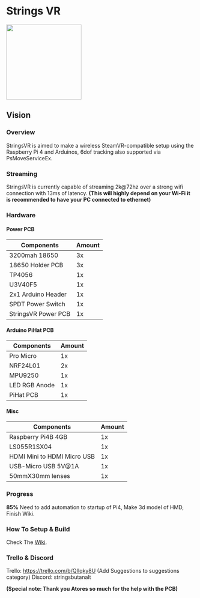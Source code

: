 # Strings VR
<img src="https://github.com/StringsVR/StringsVR/blob/main/Wiki/logo.png" width="200" height="200">

## Vision

### Overview
StringsVR is aimed to make a wireless SteamVR-compatible setup using the Raspberry Pi 4 and Arduinos, 6dof tracking also supported via PsMoveServiceEx. 

### Streaming
StringsVR is currently capable of streaming 2k@72hz over a strong wifi connection with 13ms of latency.
**(This will highly depend on your Wi-Fi it is recommended to have your PC connected to ethernet)** 

### Hardware

#### Power PCB

| Components  | Amount |
| ------------- | ------------- |
| 3200mah 18650 | 3x |
| 18650 Holder PCB | 3x |
| TP4056 | 1x |
| U3V40F5 | 1x |
| 2x1 Arduino Header | 1x |
| SPDT Power Switch | 1x |
| StringsVR Power PCB | 1x |

#### Arduino PiHat PCB
| Components  | Amount |
| ------------- | ------------- |
| Pro Micro | 1x |
| NRF24L01 | 2x |
| MPU9250 | 1x |
| LED RGB Anode | 1x |
| PiHat PCB | 1x |

#### Misc
| Components  | Amount |
| ------------- | ------------- |
| Raspberry Pi4B 4GB | 1x |
| LS055R1SX04 | 1x |
| HDMI Mini to HDMI Micro USB | 1x |
| USB-Micro USB 5V@1A | 1x |
| 50mmX30mm lenses | 1x |


### Progress 
**85%** Need to add automation to startup of Pi4, Make 3d model of HMD, Finish Wiki.

### How To Setup & Build
Check The [Wiki](https://github.com/StringsVR/StringsVR/wiki/Getting-Started).

### Trello & Discord
Trello: https://trello.com/b/QIIqky8U (Add Suggestions to suggestions category)
Discord: stringsbutanalt 

**(Special note: Thank you Atores so much for the help with the PCB)**

